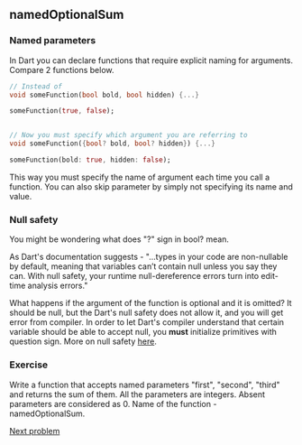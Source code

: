 ## namedOptionalSum

### Named parameters

In Dart you can declare functions that require explicit naming for arguments. Compare 2 functions below.

```dart
// Instead of
void someFunction(bool bold, bool hidden) {...}

someFunction(true, false);
```

```dart

// Now you must specify which argument you are referring to
void someFunction({bool? bold, bool? hidden}) {...}

someFunction(bold: true, hidden: false);
```

This way you must specify the name of argument each time you call a function. You can also skip parameter by simply not specifying its name and value.

### Null safety

You might be wondering what does "?" sign in bool? mean.

As Dart's documentation suggests - "...types in your code are non-nullable by default, meaning that variables can’t contain null unless you say they can. With null safety, your runtime null-dereference errors turn into edit-time analysis errors."

What happens if the argument of the function is optional and it is omitted? It should be null, but the Dart's null safety does not allow it, and you will get error from compiler. In order to let Dart's compiler understand that certain variable should be able to accept null, you **must** initialize primitives with question sign. More on null safety [here](https://dart.dev/null-safety).

### **Exercise**

Write a function that accepts named parameters "first", "second", "third" and returns the sum of them. All the parameters are integers. Absent parameters are considered as 0. Name of the function - namedOptionalSum.

[Next problem](https://github.com/alem-01/alem_public/edit/master/subjects/flutter_piscine/optionalSum)
